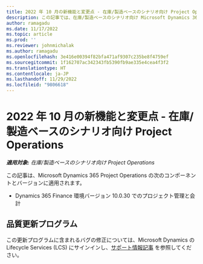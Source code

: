 ```yaml
---
title: 2022 年 10 月の新機能と変更点 - 在庫/製造ベースのシナリオ向け Project Operations
description: この記事では、在庫/製造ベースのシナリオ向け Microsoft Dynamics 365 Project Operations の 2022 年 10 月リリースで利用可能な品質更新について説明します。
author: ramagadu
ms.date: 11/17/2022
ms.topic: article
ms.prod: ''
ms.reviewer: johnmichalak
ms.author: ramagadu
ms.openlocfilehash: 3e416e00394f82bfa471af9307c235be8f4759ef
ms.sourcegitcommit: 1f162707ac342343fb5390fb9ae335e4cea4f3f2
ms.translationtype: HT
ms.contentlocale: ja-JP
ms.lasthandoff: 11/29/2022
ms.locfileid: "9806618"
---
```

# <a name="whats-new-or-changed-in-project-operations-october-2022-for-stockedproduction-based-scenarios"></a>2022 年 10 月の新機能と変更点 - 在庫/製造ベースのシナリオ向け Project Operations

_**適用対象:** 在庫/製造ベースのシナリオ向け Project Operations_

この記事は、Microsoft Dynamics 365 Project Operations の次のコンポーネントとバージョンに適用されます。

- Dynamics 365 Finance 環境バージョン 10.0.30 でのプロジェクト管理と会計

## <a name="quality-updates"></a>品質更新プログラム

この更新プログラムに含まれるバグの修正については、Microsoft Dynamics の Lifecycle Services (LCS) にサインインし、[サポート情報記事](https://fix.lcs.dynamics.com/Issue/Details?bugId=745468) を参照してください。